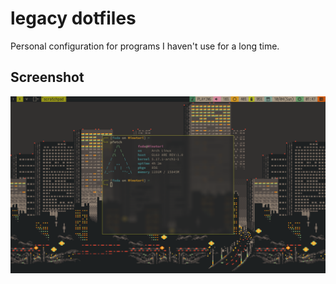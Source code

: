 # legacy dotfiles
Personal configuration for programs I haven't use for a long time.

## Screenshot
![Screenshot](unixporn.png 'abandoned')
